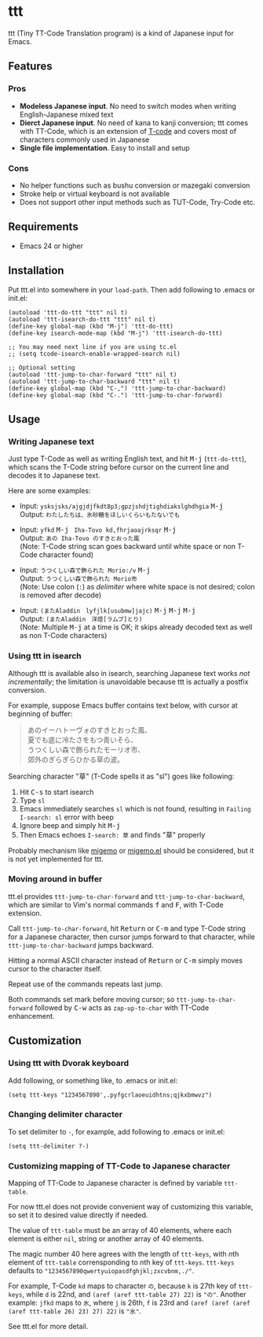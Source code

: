 # ttt

ttt (Tiny TT-Code Translation program) is a kind of Japanese input for Emacs.

## Features

### Pros

* **Modeless Japanese input**.
  No need to switch modes when writing English-Japanese mixed text
* **Dierct Japanese input**. No need of kana to kanji conversion;
  ttt comes with TT-Code,
  which is an extension of [T-code](http://openlab.jp/tcode/ "Home of T-Code")
  and covers most of characters commonly used in Japanese
* **Single file implementation**. Easy to install and setup

### Cons

* No helper functions such as bushu conversion or mazegaki conversion
* Stroke help or virtual keyboard is not available
* Does not support other input methods such as TUT-Code, Try-Code etc.

## Requirements

* Emacs 24 or higher

## Installation

Put ttt.el into somewhere in your `load-path`.
Then add following to .emacs or init.el:

```emacs-lisp
(autoload 'ttt-do-ttt "ttt" nil t)
(autoload 'ttt-isearch-do-ttt "ttt" nil t)
(define-key global-map (kbd "M-j") 'ttt-do-ttt)
(define-key isearch-mode-map (kbd "M-j") 'ttt-isearch-do-ttt)

;; You may need next line if you are using tc.el
;; (setq tcode-isearch-enable-wrapped-search nil)

;; Optional setting
(autoload 'ttt-jump-to-char-forward "ttt" nil t)
(autoload 'ttt-jump-to-char-backward "ttt" nil t)
(define-key global-map (kbd "C-,") 'ttt-jump-to-char-backward)
(define-key global-map (kbd "C-.") 'ttt-jump-to-char-forward)
```

## Usage

### Writing Japanese text

Just type T-Code as well as writing English text,
and hit <kbd>M-j</kbd> (`ttt-do-ttt`),
which scans the T-Code string before cursor on the current line
and decodes it to Japanese text.

Here are some examples:

* Input: `ysksjsks/ajgjdjfkdt8p3;gpzjshdjtighdiakslghdhgia` <kbd>M-j</kbd>  
  Output: `わたしたちは、氷砂糖をほしいくらいもたないでも`  

* Input: `yfkd` <kbd>M-j</kbd> ` Iha-Tovo kd,fhrjaoajrksqr` <kbd>M-j</kbd>  
  Output: `あの Iha-Tovo のすきとおった風`  
  (Note:  T-Code string scan goes backward
  until white space or non T-Code character found)

* Input: `うつくしい森で飾られた Morio:/v` <kbd>M-j</kbd>  
  Output: `うつくしい森で飾られた Morio市`  
  (Note: Use colon (`:`) as *delimiter* where white space is not desired;
  colon is removed after decode)

* Input: `(またAladdin　lyfjlk[usubmw]jajc)` <kbd>M-j</kbd> <kbd>M-j</kbd> <kbd>M-j</kbd>  
  Output: `(またAladdin　洋燈[ラムプ]とり)`  
  (Note: Multiple <kbd>M-j</kbd> at a time is OK;
  it skips already decoded text as well as non T-Code characters)

### Using ttt in isearch

Although ttt is available also in isearch,
searching Japanese text works *not incrementally*;
the limitation is unavoidable because ttt is actually a postfix conversion.

For example, suppose Emacs buffer contains text below,
with cursor at beginning of buffer:

> あのイーハトーヴォのすきとおった風、  
> 夏でも底に冷たさをもつ青いそら、  
> うつくしい森で飾られたモーリオ市、  
> 郊外のぎらぎらひかる草の波。

Searching character "草" (T-Code spells it as "sl") goes like following:

1. Hit <kbd>C-s</kbd> to start isearch
2. Type `sl`
3. Emacs immediately searches `sl` which is not found,
   resulting in `Failing I-search: sl` error with beep
4. Ignore beep and simply hit <kbd>M-j</kbd>
5. Then Emacs echoes `I-search: 草` and finds "草" properly

Probably mechanism like [migemo](http://0xcc.net/migemo/) or
[migemo.el](https://github.com/emacs-jp/migemo) should be considered,
but it is not yet implemented for ttt.

### Moving around in buffer

ttt.el provides `ttt-jump-to-char-forward` and `ttt-jump-to-char-backward`,
which are similar to Vim's normal commands <kbd>f</kbd> and <kbd>F</kbd>,
with T-Code extension.

Call `ttt-jump-to-char-forward`, hit <kbd>Return</kbd> or <kbd>C-m</kbd>
and type T-Code string for a Japanese character,
then cursor jumps forward to that character,
while `ttt-jump-to-char-backward` jumps backward.

Hitting a normal ASCII character instead of <kbd>Return</kbd> or <kbd>C-m</kbd>
simply moves cursor to the character itself.

Repeat use of the commands repeats last jump.

Both commands set mark before moving cursor;
so `ttt-jump-to-char-forward` followed by <kbd>C-w</kbd>
acts as `zap-up-to-char` with TT-Code enhancement.

## Customization

### Using ttt with Dvorak keyboard

Add following, or something like, to .emacs or init.el:

``` emacs-lisp
(setq ttt-keys "1234567890',.pyfgcrlaoeuidhtns;qjkxbmwvz")
```

### Changing delimiter character

To set delimiter to `-`, for example, add following to .emacs or init.el:

``` emacs-lisp
(setq ttt-delimiter ?-)
```

### Customizing mapping of TT-Code to Japanese character

Mapping of TT-Code to Japanese character is defined by variable `ttt-table`.

For now ttt.el does not provide convenient way of customizing this variable,
so set it to desired value directly if needed.

The value of `ttt-table` must be an array of 40 elements,
where each element is either `nil`, string or another array of 40 elements.

The magic number 40 here agrees with the length of `ttt-keys`,
with *n*th element of `ttt-table` corrensponding to *n*th key of `ttt-keys`.
`ttt-keys` defaults to `"1234567890qwertyuiopasdfghjkl;zxcvbnm,./"`.

For example, T-Code `kd` maps to character `の`,
because `k` is 27th key of `ttt-keys`, while `d` is 22nd,
and `(aref (aref ttt-table 27) 22)` is `"の"`.
Another example: `jfkd` maps to `氷`,
where `j` is 26th, `f` is 23rd and
`(aref (aref (aref (aref ttt-table 26) 23) 27) 22)` is `"氷"`.

See ttt.el for more detail.
